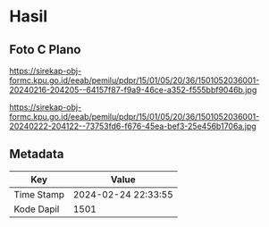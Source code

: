 # Hasil

## Foto C Plano

https://sirekap-obj-formc.kpu.go.id/eeab/pemilu/pdpr/15/01/05/20/36/1501052036001-20240216-204205--64157f87-f9a9-46ce-a352-f555bbf9046b.jpg

https://sirekap-obj-formc.kpu.go.id/eeab/pemilu/pdpr/15/01/05/20/36/1501052036001-20240222-204122--73753fd6-f676-45ea-bef3-25e456b1706a.jpg


## Metadata

| Key        | Value               |
| ---------- | ------------------- |
| Time Stamp | 2024-02-24 22:33:55 |
| Kode Dapil | 1501                |



